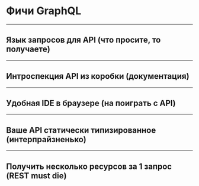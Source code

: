 # Фичи GraphQL

-----

## Язык запросов для API (что просите, то получаете)

-----

## Интроспекция API из коробки (документация)

-----

## Удобная IDE в браузере (на поиграть с API)

-----

## Ваше API статически типизированное (интерпрайзненько)

-----

## Получить несколько ресурсов за 1 запрос (REST must die)
